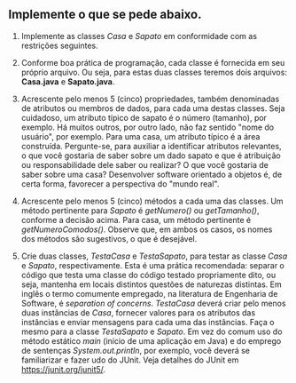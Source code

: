 ## Implemente o que se pede abaixo.

1. Implemente as classes _Casa_ e _Sapato_ em conformidade com as restrições seguintes.

1. Conforme boa prática de programação, cada classe é fornecida em seu próprio arquivo. Ou seja, para estas duas classes teremos dois arquivos: **Casa.java** e **Sapato.java**.

1. Acrescente pelo menos 5 (cinco) propriedades, também denominadas de atributos ou membros de dados, para cada uma destas classes. Seja cuidadoso, um atributo típico de sapato é o número (tamanho), por exemplo. Há muitos outros, por outro lado, não faz sentido "nome do usuário", por exemplo. Para uma casa, um atributo típico é a área construída. Pergunte-se, para auxiliar a identificar atributos relevantes, o que você gostaria de saber sobre um dado sapato e que é atribuição ou responsabilidade dele saber ou realizar? O que você gostaria de saber sobre uma casa? Desenvolver software orientado a objetos é, de certa forma, favorecer a perspectiva do "mundo real".

1. Acrescente pelo menos 5 (cinco) métodos a cada uma das classes. Um método pertinente para _Sapato_ é _getNumero()_ ou _getTamanho()_, conforme a decisão acima. Para casa, um método pertinente é _getNumeroComodos()_. Observe que, em ambos os casos, os nomes dos métodos são sugestivos, o que é desejável.

1. Crie duas classes, _TestaCasa_ e _TestaSapato_, para testar as classe _Casa_ e _Sapato_, respectivamente. Esta é uma prática recomendada: separar o código que testa uma classe do código testado propriamente dito, ou seja, mantenha em locais distintos questões de naturezas distintas. Em inglês o termo comumente empregado, na literatura de Engenharia de Software, é _separation of concerns_. _TestaCasa_ deverá criar pelo menos duas instâncias de _Casa_, fornecer valores para os atributos das instâncias e enviar mensagens para cada uma das instâncias. Faça o mesmo para a classe _TestaSapato_ e _Sapato_. Em vez do comum uso do método estático _main_ (início de uma aplicação em Java) e do emprego de sentenças _System.out.println_, por exemplo, você deverá se familiarizar e fazer udo do JUnit. Veja detalhes do JUnit em https://junit.org/junit5/.
